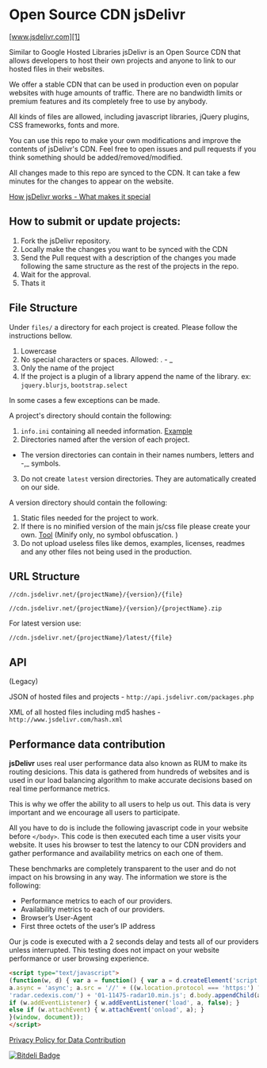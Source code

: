 Open Source CDN jsDelivr
========

[www.jsdelivr.com][1]

Similar to Google Hosted Libraries jsDelivr is an Open Source CDN that allows developers to host their own projects 
and anyone to link to our hosted files in their websites. 

We offer a stable CDN that can be used in production even on popular websites with huge amounts of traffic.
There are no bandwidth limits or premium features and its completely free to use by anybody.

All kinds of files are allowed, including javascript libraries, jQuery plugins, CSS frameworks, fonts and more.

You can use this repo to make your own modifications and improve the contents of jsDelivr's CDN.
Feel free to open issues and pull requests if you think something should be added/removed/modified.

All changes made to this repo are synced to the CDN.
It can take a few minutes for the changes to appear on the website.

[How jsDelivr works - What makes it special][4]


How to submit or update projects:
---------------------------------

 1. Fork the jsDelivr repository.
 2. Locally make the changes you want to be synced with the CDN
 3. Send the Pull request with a description of the changes you made following the same structure as the rest of the projects in the repo.
 4. Wait for the approval.
 5. Thats it

   
    
File Structure
--------------
Under `files/` a directory for each project is created. Please follow the instructions bellow.

1. Lowercase
2. No special characters or spaces. Allowed: . - _
3. Only the name of the project
4. If the project is a plugin of a library append the name of the library. ex: `jquery.blurjs`, `bootstrap.select`

In some cases a few exceptions can be made.


A project's directory should contain the following:

1. `info.ini` containing all needed information. [Example][2]
2. Directories named after the version of each project. 
* The version directories can contain in their names numbers, letters and -,_ symbols.
3. Do not create `latest` version directories. They are automatically created on our side.

A version directory should contain the following:

1. Static files needed for the project to work. 
2. If there is no minified version of the main js/css file please create your own. [Tool][3] (Minify only, no symbol obfuscation. )
3. Do not upload useless files like demos, examples, licenses, readmes and any other files not being used in the production.


URL Structure
-------------

`//cdn.jsdelivr.net/{projectName}/{version}/{file}`

`//cdn.jsdelivr.net/{projectName}/{version}/{projectName}.zip`

For latest version use:

`//cdn.jsdelivr.net/{projectName}/latest/{file}`


API 
---


(Legacy)

JSON of hosted files and projects - `http://api.jsdelivr.com/packages.php`

XML of all hosted files including md5 hashes - `http://www.jsdelivr.com/hash.xml`


Performance data contribution
---

**jsDelivr** uses real user performance data also known as RUM to make its routing desicions. This data is gathered from hundreds of websites and is used in our load balancing algorithm to make accurate decisions based on real time performance metrics.

This is why we offer the ability to all users to help us out. This data is very important and we encourage all users to participate.

All you have to do is include the following javascript code in your website before `</body>`.
This code is then executed each time a user visits your website. It uses his browser to test the latency to our CDN providers and gather performance and availability metrics on each one of them.

These benchmarks are completely transparent to the user and do not impact on his browsing in any way. The information we store is the following:

* Performance metrics to each of our providers.
* Availability metrics to each of our providers.
* Browser’s User-Agent
* First three octets of the user’s IP address 

Our js code is executed with a 2 seconds delay and tests all of our providers unless interrupted. This testing does not impact on your website performance or user browsing experience.

```html
<script type="text/javascript">
(function(w, d) { var a = function() { var a = d.createElement('script'); a.type = 'text/javascript';
a.async = 'async'; a.src = '//' + ((w.location.protocol === 'https:') ? 's3.amazonaws.com/cdx-radar/' :
'radar.cedexis.com/') + '01-11475-radar10.min.js'; d.body.appendChild(a); };
if (w.addEventListener) { w.addEventListener('load', a, false); }
else if (w.attachEvent) { w.attachEvent('onload', a); }
}(window, document));
</script>
```
[Privacy Policy for Data Contribution](http://www.cedexis.com/legal/privacy.html)


  [1]: http://www.jsdelivr.com
  [2]: https://github.com/jimaek/jsdelivr/blob/master/files/abaaso/info.ini
  [3]: http://refresh-sf.com/yui/
  [4]: http://blog.maxcdn.com/load-balancing-multiple-cdns-jsdelivr-works/


[![Bitdeli Badge](https://d2weczhvl823v0.cloudfront.net/jsdelivr/jsdelivr/trend.png)](https://bitdeli.com/free "Bitdeli Badge")

